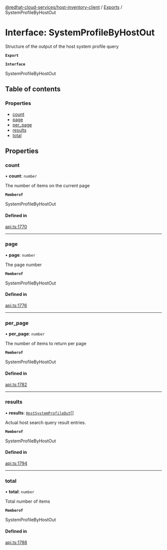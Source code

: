 [@redhat-cloud-services/host-inventory-client](../README.md) / [Exports](../modules.md) / SystemProfileByHostOut

# Interface: SystemProfileByHostOut

Structure of the output of the host system profile query

**`Export`**

**`Interface`**

SystemProfileByHostOut

## Table of contents

### Properties

- [count](SystemProfileByHostOut.md#count)
- [page](SystemProfileByHostOut.md#page)
- [per\_page](SystemProfileByHostOut.md#per_page)
- [results](SystemProfileByHostOut.md#results)
- [total](SystemProfileByHostOut.md#total)

## Properties

### count

• **count**: `number`

The number of items on the current page

**`Memberof`**

SystemProfileByHostOut

#### Defined in

[api.ts:1770](https://github.com/RedHatInsights/javascript-clients/blob/master/packages/host-inventory/api.ts#L1770)

___

### page

• **page**: `number`

The page number

**`Memberof`**

SystemProfileByHostOut

#### Defined in

[api.ts:1776](https://github.com/RedHatInsights/javascript-clients/blob/master/packages/host-inventory/api.ts#L1776)

___

### per\_page

• **per\_page**: `number`

The number of items to return per page

**`Memberof`**

SystemProfileByHostOut

#### Defined in

[api.ts:1782](https://github.com/RedHatInsights/javascript-clients/blob/master/packages/host-inventory/api.ts#L1782)

___

### results

• **results**: [`HostSystemProfileOut`](HostSystemProfileOut.md)[]

Actual host search query result entries.

**`Memberof`**

SystemProfileByHostOut

#### Defined in

[api.ts:1794](https://github.com/RedHatInsights/javascript-clients/blob/master/packages/host-inventory/api.ts#L1794)

___

### total

• **total**: `number`

Total number of items

**`Memberof`**

SystemProfileByHostOut

#### Defined in

[api.ts:1788](https://github.com/RedHatInsights/javascript-clients/blob/master/packages/host-inventory/api.ts#L1788)
